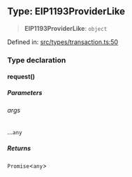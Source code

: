 
## Type: EIP1193ProviderLike

> **EIP1193ProviderLike**: `object`

Defined in: [src/types/transaction.ts:50](https://github.com/centrifuge/sdk/blob/e8e313ed95c35b522a7e87515220a81ae2649430/src/types/transaction.ts#L50)

### Type declaration

#### request()

##### Parameters

###### args

...`any`

##### Returns

`Promise`\<`any`\>
